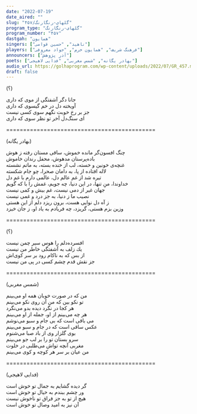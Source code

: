 ```yaml
---
date: "2022-07-19"
date_aired: ""
slug: "گلهای-رنگارنگ/۴۵۷"
program_type: "گلهای-رنگارنگ"
program_number: "۴۵۷"
dastgah: "همایون"
singers: ["ناهید", "حسین قوامی"]
players: ["فرهنگ شریف", "همایون خرم", "جواد معروفی"]
announcers: ["آذر پژوهش"]
poets: ["بهادر یگانه", "شمس مغربی", "فدایی لاهیجی"]
audio_url: https://golhaprogram.com/wp-content/uploads/2022/07/GR_457.mp3
draft: false
---
```


(؟)  

جانا دگر آشفتگی از موی که داری  
آویخته دل در خم گیسوی که داری  
جز بر رخ خوبت نگهم سوی کسی نیست  
ای سنگ‌دل آخر تو نظر سوی که داری  

============================================  

(بهادر یگانه)  

چنگ افسون‌گر مانده خموش، ساقی مستان رفته ز هوش  
باده‌پرستان مدهوش، محفل رندان خاموش  
غنچه‌ی خونین و خسته، لب از خنده بسته، به ماتم نشسته  
لاله افتاده از پا، به دامان صحرا، چو جام شکسته  
تیره شد از غم عالم دل، عالمی دارم با غم دل  
خداوندا، منِ تنها، در این دنیا، چه جویم، غمش را با که گویم  
جهان غیر از دمی نیست، غم بیش و کمی نیست  
نصیب ما ز دنیا، به جز درد و غمی نیست  
ز آه دل نوایی هست، برون ریزد دلم از این هستی  
وزین بزم هستی، گریزد، چه فریادم به یاد او، ز جان خیزد  

============================================  

(؟)  

افسرده‌دلم را هوس سیر چمن نیست  
یك زلف به آشفتگی خاطر من نیست  
از بس که به ناکام رود بر سر کوی‌اش  
جز نقش قدم چشم کسی در پی من نیست  

============================================  

(شمس مغربی)  

من که در صورت خوبان همه او می‌بینم  
تو نکو بین که من آن روی نکو می‌بینم  
هر کجا در نگرد دیده بدو می‌نگرد  
هر چه می‌بینم از او، جمله از او می‌بینم  
می باقی است که بی جام و سبو می‌نوشم  
عکس ساقی است که در جام و سبو می‌بینم  
بوی گلزار وی از باد صبا می‌شنوم  
سرو بستان تو را بر لب جو می‌بینم  
مغربی آنچه تواش می‌طلبی در خلوت  
من عیان بر سر هر کوچه و کوی می‌بینم  

============================================  

(فدایی لاهیجی)  

گر دیده گشایم به جمال تو خوش است  
ور چشم ببندم به خیال تو خوش است  
هیچ از تو به جز فراق تو ناخوش نیست  
آن نیز به امید وصال تو خوش است  
